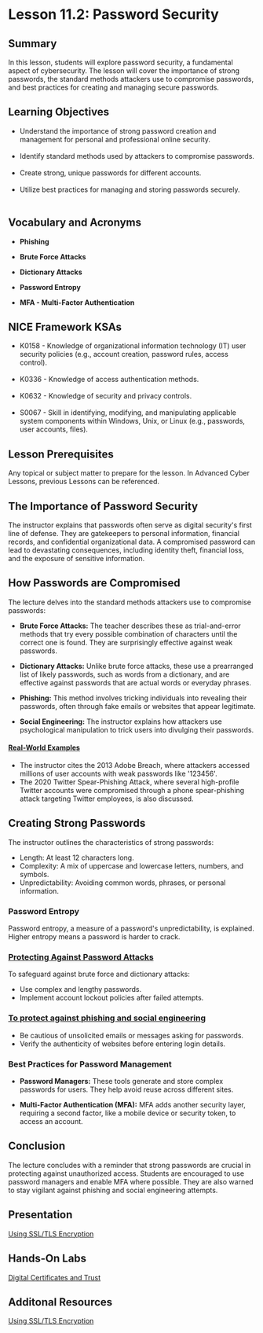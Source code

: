 <h1> Lesson 11.2: Password Security  </h1>
<h2> Summary</h2>

<p1>In this lesson, students will explore password security, a fundamental aspect of cybersecurity. The lesson will cover the importance of strong passwords, the standard methods attackers use to compromise passwords, and best practices for creating and managing secure passwords. </p1>
<br>

<h2>Learning Objectives</h2>
<ul>
<li>Understand the importance of strong password creation and management for personal and professional online security.</li>
  <br>
<li>Identify standard methods used by attackers to compromise passwords.</li><br>
  
<li>Create strong, unique passwords for different accounts.</li><br>

<li>Utilize best practices for managing and storing passwords securely.</li><br>

</ul>


<h2>Vocabulary and Acronyms</h2>

<ul>
<li>

  **Phishing**</li>
  
<li>

**Brute Force Attacks**</li>
  
<li>
  
**Dictionary Attacks**</li>
  
<li>
  
**Password Entropy**</li>
  
<li>
  
  **MFA - Multi-Factor Authentication**</li>
  

</ul>

<h2>NICE Framework KSAs</h2>

<ul>
<li>K0158	- Knowledge of organizational information technology (IT) user security policies (e.g., account creation, password rules, access control).</li>
<br>
<li>K0336	- Knowledge of access authentication methods.	</li>
<br>
<li>K0632	- Knowledge of security and privacy controls.</li>
<br>
<li>S0067	- Skill in identifying, modifying, and manipulating applicable system components within Windows, Unix, or Linux (e.g., passwords, user accounts, files).</li>
</ul>

<h2>Lesson Prerequisites</h2>
<p1>Any topical or subject matter to prepare for the lesson. In Advanced Cyber Lessons, previous Lessons can be referenced. </p1>
<br>

<h2>The Importance of Password Security</h2>
The instructor explains that passwords often serve as digital security's first line of defense. They are gatekeepers to personal information, financial records, and confidential organizational data. A compromised password can lead to devastating consequences, including identity theft, financial loss, and the exposure of sensitive information.

<h2>How Passwords are Compromised</h2>
The lecture delves into the standard methods attackers use to compromise passwords:
<ul>
  <li>
    
  **Brute Force Attacks:** The teacher describes these as trial-and-error methods that try every possible combination of characters until the correct one is found. They are surprisingly effective against weak passwords.</li>
  <li>
    
  **Dictionary Attacks:** Unlike brute force attacks, these use a prearranged list of likely passwords, such as words from a dictionary, and are effective against passwords that are actual words or everyday phrases.</li>
  <li>
    
  **Phishing:** This method involves tricking individuals into revealing their passwords, often through fake emails or websites that appear legitimate.</li>
  <li>
    
  **Social Engineering:** The instructor explains how attackers use psychological manipulation to trick users into divulging their passwords.</li>
</ul>

<h4><ins>Real-World Examples</ins></h4>

<ul>
  <li>The instructor cites the 2013 Adobe Breach, where attackers accessed millions of user accounts with weak passwords like '123456'.</li>
  <li>The 2020 Twitter Spear-Phishing Attack, where several high-profile Twitter accounts were compromised through a phone spear-phishing attack targeting Twitter employees, is also discussed.
</li>
</ul>




<h2>Creating Strong Passwords</h2>
The instructor outlines the characteristics of strong passwords:
<ul>
  <li>Length: At least 12 characters long.</li>
  <li>Complexity: A mix of uppercase and lowercase letters, numbers, and symbols.</li>
  <li>Unpredictability: Avoiding common words, phrases, or personal information.
</li>
</ul>

<h3><ins></ins>
  
**Password Entropy**</ins>
  </h3>
Password entropy, a measure of a password's unpredictability, is explained. Higher entropy means a password is harder to crack.

<h3><ins>
  
  **Protecting Against Password Attacks**</ins>
  </h3>
To safeguard against brute force and dictionary attacks:
<ul>
  <li>Use complex and lengthy passwords.</li>
<li>Implement account lockout policies after failed attempts.</li>
</li>
</ul>

<h3><ins>
  
**To protect against phishing and social engineering**</ins></h3>
<ul>
  <li>Be cautious of unsolicited emails or messages asking for passwords.</li>
   <li>Verify the authenticity of websites before entering login details.</li>
</ul>
  
  <h3>Best Practices for Password Management</h3>
  <ul>
   <li>
     
  **Password Managers:** These tools generate and store complex passwords for users. They help avoid reuse across different sites.</li>
   <li>
     
  **Multi-Factor Authentication (MFA):** MFA adds another security layer, requiring a second factor, like a mobile device or security token, to access an account.</li>
</ul>

<h2>Conclusion</h2>
The lecture concludes with a reminder that strong passwords are crucial in protecting against unauthorized access. Students are encouraged to use password managers and enable MFA where possible. They are also warned to stay vigilant against phishing and social engineering attempts.




<h2> Presentation</h2>
<a href="https://docs.google.com/presentation/d/1BvF2dI3Z64vCrPwQsKU0zG9-K9ai5PTt/edit?usp=sharing&ouid=110228847857413878764&rtpof=true&sd=true">Using SSL/TLS Encryption</a>

<h2> Hands-On Labs</h2>

<a href="https://drive.google.com/file/d/1y17Tm9MekQQtKXN_vxPOjXXHRS_6AUFe/view?usp=sharing"> Digital Certificates and Trust</a>


<h2>Additonal Resources</h2>

<a href="https://docs.google.com/document/d/1NqdCT4Tyit5-GpfNsYTNeBvcg2DKv9-r/edit?usp=sharing&ouid=110228847857413878764&rtpof=true&sd=true">Using SSL/TLS Encryption</a>
